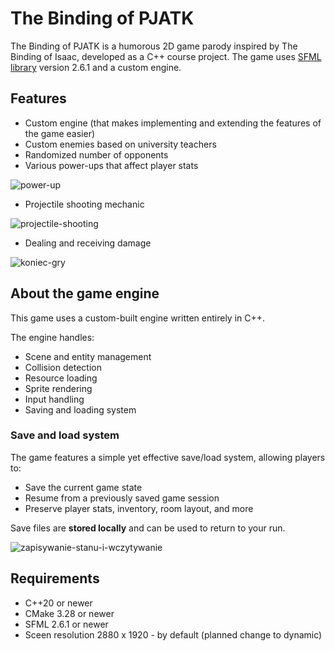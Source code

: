 # The Binding of PJATK

The Binding of PJATK is a humorous 2D game parody inspired by The Binding of Isaac, developed as a C++ course project. The game uses [SFML library](https://github.com/SFML/SFML) version 2.6.1 and a custom engine.

## Features

- Custom engine (that makes implementing and extending the features of the game easier)
- Custom enemies based on university teachers
- Randomized number of opponents
- Various power-ups that affect player stats
  
![power-up](https://github.com/user-attachments/assets/e1fa2dee-a248-456f-b6c3-beadaf2b0289)

- Projectile shooting mechanic
  
![projectile-shooting](https://github.com/user-attachments/assets/786742ab-78a3-4d08-b61b-a1910f0ab8d8)

- Dealing and receiving damage

![koniec-gry](https://github.com/user-attachments/assets/8d930982-ea7d-4729-bdef-e2d6fd49f764)

## About the game engine

This game uses a custom-built engine written entirely in C++.

The engine handles:

- Scene and entity management
- Collision detection
- Resource loading
- Sprite rendering
- Input handling
- Saving and loading system

### Save and load system

The game features a simple yet effective save/load system, allowing players to:

- Save the current game state
- Resume from a previously saved game session
- Preserve player stats, inventory, room layout, and more

Save files are **stored locally** and can be used to return to your run.

![zapisywanie-stanu-i-wczytywanie](https://github.com/user-attachments/assets/aa0a14a7-d4e1-4ca6-8f20-04e67c58cc3d)


## Requirements

- C++20 or newer
- CMake 3.28 or newer
- SFML 2.6.1 or newer
- Sceen resolution 2880 x 1920 - by default (planned change to dynamic)
